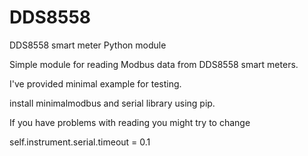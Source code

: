 # DDS8558
DDS8558 smart meter Python module

Simple module for reading Modbus data from DDS8558 smart meters. 

I've provided minimal example for testing.

install minimalmodbus and serial library using pip. 

If you have problems with reading you might try to change 

self.instrument.serial.timeout = 0.1


